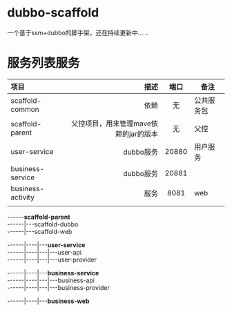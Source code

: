 # dubbo-scaffold
一个基于ssm+dubbo的脚手架，还在持续更新中......

# 服务列表服务

| 项目      |  描述 | 端口 | 备注  |
| :-------- | --------:| :--: | ---- |
| scaffold-common | 依赖 |  无  |  公共服务包  |
| scaffold-parent | 父控项目，用来管理mave依赖的jar的版本 | 无 | 父控  |
| user-service | dubbo服务 | 20880 | 用户服务 |
| business-service | dubbo服务 | 20881 |  |
| business-activity | 服务  | 8081 |  web |
|  |  |  |  |

------**scaffold-parent**  
------|---scaffold-dubbo   
------|---scaffold-web  

------|----|---**user-service**   
------|----|---|---user-api  
------|----|---|---user-provider

------|----|---**business-service**   
------|----|---|---business-api  
------|----|---|---business-provider

------|----|---**business-web**



